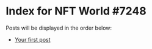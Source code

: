 # Index for NFT World #7248
Posts will be displayed in the order below:

- [Your first post](./001-first.md)

